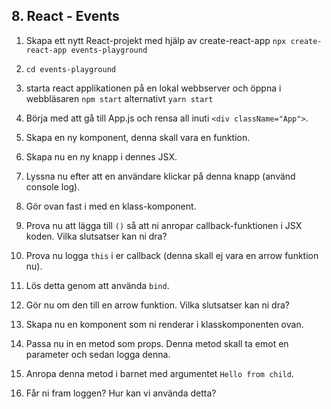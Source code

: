 ## 8. React - Events

1. Skapa ett nytt React-projekt med hjälp av create-react-app ```npx create-react-app events-playground```

1. ```cd events-playground```

1. starta react applikationen på en lokal webbserver och öppna i webbläsaren ```npm start``` alternativt ```yarn start```

1. Börja med att gå till App.js och rensa all inuti ```<div className="App">```.

1. Skapa en ny komponent, denna skall vara en funktion.

1. Skapa nu en ny knapp i dennes JSX.

1. Lyssna nu efter att en användare klickar på denna knapp (använd console log).

1. Gör ovan fast i med en klass-komponent.

1. Prova nu att lägga till ```()``` så att ni anropar callback-funktionen i JSX koden. Vilka slutsatser kan ni dra?

1. Prova nu logga ```this``` i er callback (denna skall ej vara en arrow funktion nu).

1. Lös detta genom att använda ```bind```.

1. Gör nu om den till en arrow funktion. Vilka slutsatser kan ni dra?

1. Skapa nu en komponent som ni renderar i klasskomponenten ovan.

1. Passa nu in en metod som props. Denna metod skall ta emot en parameter och sedan logga denna.

1. Anropa denna metod i barnet med argumentet ```Hello from child```.

1. Får ni fram loggen? Hur kan vi använda detta?
